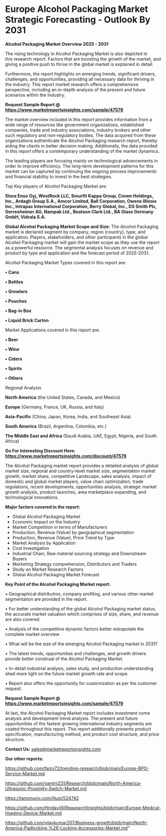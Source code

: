 # Europe Alcohol Packaging Market Strategic Forecasting - Outlook By 2031

<Strong> Alcohol Packaging Market Overview 2025 - 2031</strong>

The rising technology in Alcohol Packaging Market is also depicted in this research report. Factors that are boosting the growth of the market, and giving a positive push to thrive in the global market is explained in detail.

Furthermore, the report highlights on emerging trends, significant drivers, challenges, and opportunities, providing all necessary data for thriving in the industry. This report market research offers a comprehensive perspective, including an in-depth analysis of the present and future scenarios within the industry.

<strong>Request Sample Report @ <a href=https://www.marketreportsinsights.com/sample/47579>https://www.marketreportsinsights.com/sample/47579</a></strong>

The market overview included in this report provides information from a wide range of resources like government organizations, established companies, trade and industry associations, industry brokers and other such regulatory and non-regulatory bodies. The data acquired from these organizations authenticate the Alcohol Packaging research report, thereby aiding the clients in better decision making. Additionally, the data provided in this report offers a contemporary understanding of the market dynamics.

The leading players are focusing mainly on technological advancements in order to improve efficiency. The long-term development patterns for this market can be captured by continuing the ongoing process improvements and financial stability to invest in the best strategies.

Top Key players of Alcohol Packaging Market are:

<strong>Stora Enso Oyj, WestRock LLC, Smurfit Kappa Group, Crown Holdings, Inc., Ardagh Group S.A., Amcor Limited, Ball Corporation, Owens Illinois Inc., Intrapac International Corporation, Berry Global, Inc., DS Smith Plc, Gerresheimer AG, Nampak Ltd., Beatson Clark Ltd., BA Glass Germany GmbH, Vidrala S.A.</strong>

<strong><b>Global Alcohol Packaging Market Scope and Size:</b></strong>
The Alcohol Packaging market is declared segment by company, region (country), type, and application. Players, stakeholders, and other participants in the global Alcohol Packaging market will gain the market scope as they use the report as a powerful resource. The segmental analysis focuses on revenue and product by type and application and the forecast period of 2025-2031.

Alcohol Packaging Market Types covered in this report are:

<strong>•  Cans

•  Bottles

•  Growlers

•  Pouches

•  Bag-in Box

•  Liquid Brick Carton</strong>

Market Applications covered in this report are:

<strong>•  Beer

•  Wine

•  Ciders

•  Spirits

•  Others</strong> 

Regional Analysis

<strong>North America</strong> (the United States, Canada, and Mexico)

<strong>Europe</strong> (Germany, France, UK, Russia, and Italy)

<strong>Asia-Pacific</strong> (China, Japan, Korea, India, and Southeast Asia)

<strong>South America</strong> (Brazil, Argentina, Colombia, etc.)

<strong>The Middle East and Africa</strong> (Saudi Arabia, UAE, Egypt, Nigeria, and South Africa)

<strong>Go For Interesting Discount Here: <a href=https://www.marketreportsinsights.com/discount/47579>https://www.marketreportsinsights.com/discount/47579</a></strong>

The Alcohol Packaging market report provides a detailed analysis of global market size, regional and country-level market size, segmentation market growth, market share, competitive Landscape, sales analysis, impact of domestic and global market players, value chain optimization, trade regulations, recent developments, opportunities analysis, strategic market growth analysis, product launches, area marketplace expanding, and technological innovations.

<strong><b>Major factors covered in the report:</b></strong>
<ul>
  <li>Global Alcohol Packaging Market </li>
  <li>Economic Impact on the Industry</li>
  <li>Market Competition in terms of Manufacturers</li>
  <li>Production, Revenue (Value) by geographical segmentation</li>
  <li>Production, Revenue (Value), Price Trend by Type</li>
  <li>Market Analysis by Application</li>
  <li>Cost Investigation</li>
  <li>Industrial Chain, Raw material sourcing strategy and Downstream Buyers</li>
  <li>Marketing Strategy comprehension, Distributors and Traders</li>
  <li>Study on Market Research Factors</li>
  <li>Global Alcohol Packaging Market Forecast</li>
</ul>

<strong><b>Key Point of the Alcohol Packaging Market report:</b></strong>

• Geographical distribution, company profiling, and various other market segmentation are provided in the report.

• For better understanding of the global Alcohol Packaging market status, the accurate market valuation which comprises of size, share, and revenue are also covered.

• Analysis of the competitive dynamic factors better extrapolate the complete market overview

• What will be the size of the emerging Alcohol Packaging market in 2031?

• The latest trends, opportunities and challenges, and growth drivers provide better construal of the Alcohol Packaging Market.

• In-detail industrial analysis, sales study, and production understanding shed more light on the future market growth rate and scope.

• Report also offers the opportunity for customization as per the customer request.

<strong>Request Sample Report @ <a href=https://www.marketreportsinsights.com/sample/47579>https://www.marketreportsinsights.com/sample/47579</a></strong>

At last, the Alcohol Packaging Market report includes investment come analysis and development trend analysis. The present and future opportunities of the fastest growing international industry segments are coated throughout this report. This report additionally presents product specification, manufacturing method, and product cost structure, and price structure.

<strong>Contact Us:</strong>
sales@marketreportsinsights.com

<strong>Our other reports:</strong>

<a href=https://github.com/faizy72/trending-research/blob/main/Europe-BPO-Service-Market.md>https://github.com/faizy72/trending-research/blob/main/Europe-BPO-Service-Market.md</a>

<a href=https://github.com/yamini231/Research/blob/main/North-America-Ultrasonic-Proximity-Switch-Market.md>https://github.com/yamini231/Research/blob/main/North-America-Ultrasonic-Proximity-Switch-Market.md</a>

<a href=https://tanomuno.com/illust/524742>https://tanomuno.com/illust/524742</a>

<a href=https://github.com/Hindavii9/ReasearchInsights/blob/main/Europe-Medical-Imaging-Device-Market.md>https://github.com/Hindavii9/ReasearchInsights/blob/main/Europe-Medical-Imaging-Device-Market.md</a>

<a href=https://github.com/vijaykumar207/Business-growth/blob/main/North-America-Padlocking-%26-Locking-Accessories-Market.md>https://github.com/vijaykumar207/Business-growth/blob/main/North-America-Padlocking-%26-Locking-Accessories-Market.md</a>"
